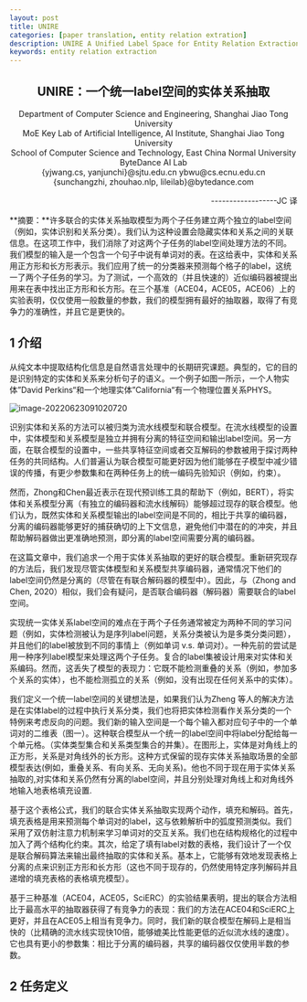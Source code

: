 ```yaml
---
layout: post
title: UNIRE
categories: [paper translation, entity relation extration]
description: UNIRE A Unified Label Space for Entity Relation Extraction
keywords: entity relation extraction
---
```


  <h2 align="center">UNIRE：一个统一label空间的实体关系抽取</h2>



<center>Department of Computer Science and Engineering, Shanghai Jiao Tong University</center>
<center>MoE Key Lab of Artificial Intelligence, AI Institute, Shanghai Jiao Tong University</center>
<center>School of Computer Science and Technology, East China Normal University</center>
<center>ByteDance AI Lab</center>
<center>{yjwang.cs, yanjunchi}@sjtu.edu.cn ybwu@cs.ecnu.edu.cn</center>
<center>{sunchangzhi, zhouhao.nlp, lileilab}@bytedance.com</center>
<p align="right">
    ------------------JC 译
</p>

**摘要：**许多联合的实体关系抽取模型为两个子任务建立两个独立的label空间（例如，实体识别和关系分类）。我们认为这种设置会隐藏实体和关系之间的关联信息。在这项工作中，我们消除了对这两个子任务的label空间处理方法的不同。我们模型的输入是一个包含一个句子中说有单词对的表。在这给表中，实体和关系用正方形和长方形表示。我们应用了统一的分类器来预测每个格子的label，这统一了两个子任务的学习。为了测试，一个高效的（并且快速的）近似编码器被提出用来在表中找出正方形和长方形。在三个基准（ACE04，ACE05，ACE06）上的实验表明，仅仅使用一般数量的参数，我们的模型拥有最好的抽取器，取得了有竞争力的准确性，并且它是更快的。



## 1	介绍

从纯文本中提取结构化信息是自然语言处理中的长期研究课题。典型的，它的目的是识别特定的实体和关系来分析句子的语义。一个例子如图一所示，一个人物实体”David Perkins“和一个地理实体”California“有一个物理位置关系PHYS。

![image-20220623091020720](../../../../AppData/Roaming/Typora/typora-user-images/image-20220623091020720.png)

识别实体和关系的方法可以被归类为流水线模型和联合模型。在流水线模型的设置中，实体模型和关系模型是独立并拥有分离的特征空间和输出label空间。另一方面，在联合模型的设置中，一些共享特征空间或者交互解码的参数被用于探讨两种任务的共同结构。人们普遍认为联合模型可能更好因为他们能够在子模型中减少错误的传播，有更少参数集和在两种任务上的统一编码先验知识（例如，约束）。

然而，Zhong和Chen最近表示在现代预训练工具的帮助下（例如，BERT），将实体和关系模型分离（有独立的编码器和流水线解码）能够超过现存的联合模型。他们认为，既然实体和关系模型输出的label空间是不同的，相比于共享的编码器，分离的编码器能够更好的捕获确切的上下文信息，避免他们中潜在的的冲突，并且帮助解码器做出更准确地预测，即分离的label空间需要分离的编码器。

在这篇文章中，我们追求一个用于实体关系抽取的更好的联合模型。重新研究现存的方法后，我们发现尽管实体模型和关系模型共享编码器，通常情况下他们的label空间仍然是分离的（尽管在有联合解码器的模型中）。因此，与（Zhong and Chen, 2020）相似，我们会有疑问，是否联合编码器（解码器）需要联合的label空间。

实现统一实体关系label空间的难点在于两个子任务通常被定为两种不同的学习问题（例如，实体检测被认为是序列label问题，关系分类被认为是多类分类问题），并且他们的label被放到不同的事情上（例如单词 v.s. 单词对）。一种先前的尝试是用一种序列label模型来处理这两个子任务。复合的label集被设计用来对实体和关系编码。然而，这丢失了模型的表现力：它既不能检测重叠的关系（例如，参加多个关系的实体），也不能检测孤立的关系（例如，没有出现在任何关系中的实体）。

我们定义一个统一label空间的关键想法是，如果我们认为Zheng 等人的解决方法是在实体label的过程中执行关系分类，我们也将把实体检测看作关系分类的一个特例来考虑反向的问题。我们新的输入空间是一个每个输入都对应句子中的一个单词对的二维表（图一）。这种联合模型从一个统一的label空间中将label分配给每一个单元格。（实体类型集合和关系类型集合的并集）。在图形上，实体是对角线上的正方形，关系是对角线外的长方形。这种方式保留的现存实体关系抽取场景的全部模型表达(例如，重叠关系、有向关系、无向关系)。他也不同于现在用于实体关系抽取的,对实体和关系仍然有分离的label空间，并且分别处理对角线上和对角线外地输入地表格填充设置.

基于这个表格公式，我们的联合实体关系抽取实现两个动作，填充和解码。首先，填充表格是用来预测每个单词对的label，这与依赖解析中的弧度预测类似。我们采用了双仿射注意力机制来学习单词对的交互关系。我们也在结构规格化的过程中加入了两个结构化约束。其次，给定了填有label对数的表格，我们设计了一个仅是联合解码算法来输出最终抽取的实体和关系。基本上，它能够有效地发现表格上分离的点来识别正方形和长方形（这也不同于现存的，仍然使用特定序列解码并且递增的填充表格的表格填充模型）。

基于三种基准（ACE04，ACE05，SciERC）的实验结果表明，提出的联合方法相比于最高水平的抽取器获得了有竞争力的表现：我们的方法在ACE04和SciERC上更好，并且在ACE05上相当有竞争力。同时，我们新的联合模型在解码上是相当快的（比精确的流水线实现快10倍，能够媲美比性能更低的近似流水线的速度）。它也具有更小的参数集：相比于分离的编码器，共享的编码器仅仅使用半数的参数。

## 2	任务定义

